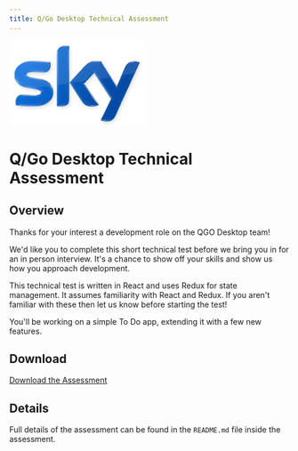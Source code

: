 ```yaml
---
title: Q/Go Desktop Technical Assessment
---
```


![Sky logo](./assets/logo.png)

# Q/Go Desktop Technical Assessment

## Overview

Thanks for your interest a development role on the QGO Desktop team!

We'd like you to complete this short technical test before we bring you in for
an in person interview. It's a chance to show off your skills and show us how
you approach development.

This technical test is written in React and uses Redux for state management.
It assumes familiarity with React and Redux. If you aren't familiar with these
then let us know before starting the test!

You'll be working on a simple To Do app, extending it with a few new
features.

## Download

[Download the Assessment](https://github.com/sky-uk/q-go-assessment/archive/master.zip)

## Details

Full details of the assessment can be found in the `README.md` file inside
the assessment.
